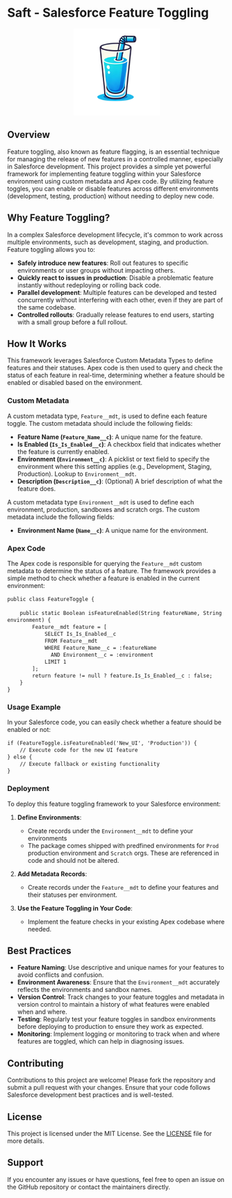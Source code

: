 # Saft - Salesforce Feature Toggling 

<div align="center">
    <img src=".images/saft-logo.png" alt="saft logo" width="200"/>
</div>

## Overview

Feature toggling, also known as feature flagging, is an essential technique for managing the release of new features in a controlled manner, especially in Salesforce development. This project provides a simple yet powerful framework for implementing feature toggling within your Salesforce environment using custom metadata and Apex code. By utilizing feature toggles, you can enable or disable features across different environments (development, testing, production) without needing to deploy new code.

## Why Feature Toggling?

In a complex Salesforce development lifecycle, it's common to work across multiple environments, such as development, staging, and production. Feature toggling allows you to:

- **Safely introduce new features**: Roll out features to specific environments or user groups without impacting others.
- **Quickly react to issues in production**: Disable a problematic feature instantly without redeploying or rolling back code.
- **Parallel development**: Multiple features can be developed and tested concurrently without interfering with each other, even if they are part of the same codebase.
- **Controlled rollouts**: Gradually release features to end users, starting with a small group before a full rollout.

## How It Works

This framework leverages Salesforce Custom Metadata Types to define features and their statuses. Apex code is then used to query and check the status of each feature in real-time, determining whether a feature should be enabled or disabled based on the environment.

### Custom Metadata

A custom metadata type, `Feature__mdt`, is used to define each feature toggle. The custom metadata should include the following fields:

- **Feature Name (`Feature_Name__c`)**: A unique name for the feature.
- **Is Enabled (`Is_Is_Enabled__c`)**: A checkbox field that indicates whether the feature is currently enabled.
- **Environment (`Environment__c`)**: A picklist or text field to specify the environment where this setting applies (e.g., Development, Staging, Production). Lookup to `Environment__mdt`.
- **Description (`Description__c`)**: (Optional) A brief description of what the feature does.

A custom metadata type `Environment__mdt` is used to define each environment, production, sandboxes and scratch orgs. The custom metadata include the following fields:
- **Environment Name (`Name__c`)**: A unique name for the environment.


### Apex Code

The Apex code is responsible for querying the `Feature__mdt` custom metadata to determine the status of a feature. The framework provides a simple method to check whether a feature is enabled in the current environment:

```apex
public class FeatureToggle {
    
    public static Boolean isFeatureEnabled(String featureName, String environment) {
        Feature__mdt feature = [
            SELECT Is_Is_Enabled__c 
            FROM Feature__mdt 
            WHERE Feature_Name__c = :featureName 
              AND Environment__c = :environment
            LIMIT 1
        ];
        return feature != null ? feature.Is_Is_Enabled__c : false;
    }
}
```

### Usage Example

In your Salesforce code, you can easily check whether a feature should be enabled or not:

```apex
if (FeatureToggle.isFeatureEnabled('New_UI', 'Production')) {
    // Execute code for the new UI feature
} else {
    // Execute fallback or existing functionality
}
```

### Deployment

To deploy this feature toggling framework to your Salesforce environment:

1. **Define Environments**:
   - Create records under the `Environment__mdt` to define your environments
   - The package comes shipped with predfined environments for `Prod` production environment and `Scratch` orgs. These are referenced in code and should not be altered.

2. **Add Metadata Records**:
   - Create records under the `Feature__mdt` to define your features and their statuses per environment.

3. **Use the Feature Toggling in Your Code**:
   - Implement the feature checks in your existing Apex codebase where needed.

## Best Practices

- **Feature Naming**: Use descriptive and unique names for your features to avoid conflicts and confusion.
- **Environment Awareness**: Ensure that the `Environment__mdt` accurately reflects the environments and sandbox names.
- **Version Control**: Track changes to your feature toggles and metadata in version control to maintain a history of what features were enabled when and where.
- **Testing**: Regularly test your feature toggles in sandbox environments before deploying to production to ensure they work as expected.
- **Monitoring**: Implement logging or monitoring to track when and where features are toggled, which can help in diagnosing issues.

## Contributing

Contributions to this project are welcome! Please fork the repository and submit a pull request with your changes. Ensure that your code follows Salesforce development best practices and is well-tested.

## License

This project is licensed under the MIT License. See the [LICENSE](LICENSE) file for more details.

## Support

If you encounter any issues or have questions, feel free to open an issue on the GitHub repository or contact the maintainers directly.